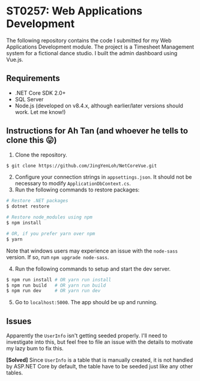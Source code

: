 # ST0257: Web Applications Development
The following repository contains the code I submitted for my Web Applications
Development module. The project is a Timesheet Management system for a fictional
dance studio. I built the admin dashboard using Vue.js.

## Requirements
+ .NET Core SDK 2.0+
+ SQL Server
+ Node.js (developed on v8.4.x, although earlier/later versions should work. Let
  me know!)

## Instructions for Ah Tan (and whoever he tells to clone this 😛)

1. Clone the repository.
```sh
$ git clone https://github.com/JingYenLoh/NetCoreVue.git
```

2. Configure your connection strings in `appsettings.json`. It should not be
   necessary to modify `ApplicationDbContext.cs`.
3. Run the following commands to restore packages:
```sh
# Restore .NET packages
$ dotnet restore

# Restore node_modules using npm
$ npm install

# OR, if you prefer yarn over npm
$ yarn
```

Note that windows users may experience an issue with the `node-sass` version. If
so, run `npm upgrade node-sass`.

4. Run the following commands to setup and start the dev server.
```sh
$ npm run install # OR yarn run install
$ npm run build   # OR yarn run build
$ npm run dev     # OR yarn run dev
```

5. Go to `localhost:5000`. The app should be up and running.

## Issues
Apparently the `UserInfo` isn't getting seeded properly. I'll need to
investigate into this, but feel free to file an issue with the details to
motivate my lazy bum to fix this.

**[Solved]**
Since `UserInfo` is a table that is manually created, it is not handled by ASP.NET Core by default, the table have to be seeded just like any other tables. 
